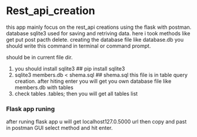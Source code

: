 # Rest_api_creation

this app mainly focus on the rest_api creations using the flask with postman. database sqlite3 used for saving and retriving data.
here i took methods like get put post pacth delete.
creating the database file like database.db you should write this command in terminal or command prompt.

  should be in current file dir.
  1. you should install sqlite3 ## pip install sqlite3
  2. sqlite3 members.db < shema.sql  ## shema.sql this file is in table query creation. after hiting enter you will get you own database file like members.db with tables
  3. check tables .tables; then you will get all tables list
  
 ### Flask app runing 
 after runing flask app u will get localhost127.0.5000 url then copy and past in postman GUI select method and hit enter.
 
